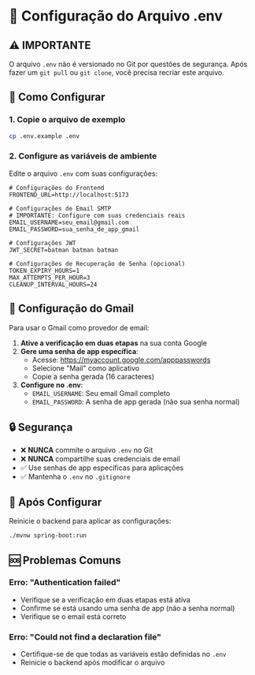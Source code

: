 # 📧 Configuração do Arquivo .env

## ⚠️ IMPORTANTE
O arquivo `.env` não é versionado no Git por questões de segurança. Após fazer um `git pull` ou `git clone`, você precisa recriar este arquivo.

## 🔧 Como Configurar

### 1. Copie o arquivo de exemplo
```bash
cp .env.example .env
```

### 2. Configure as variáveis de ambiente
Edite o arquivo `.env` com suas configurações:

```env
# Configurações do Frontend
FRONTEND_URL=http://localhost:5173

# Configurações de Email SMTP
# IMPORTANTE: Configure com suas credenciais reais
EMAIL_USERNAME=seu_email@gmail.com
EMAIL_PASSWORD=sua_senha_de_app_gmail

# Configurações JWT
JWT_SECRET=batman batman batman

# Configurações de Recuperação de Senha (opcional)
TOKEN_EXPIRY_HOURS=1
MAX_ATTEMPTS_PER_HOUR=3
CLEANUP_INTERVAL_HOURS=24
```

## 📧 Configuração do Gmail

Para usar o Gmail como provedor de email:

1. **Ative a verificação em duas etapas** na sua conta Google
2. **Gere uma senha de app específica**:
   - Acesse: https://myaccount.google.com/apppasswords
   - Selecione "Mail" como aplicativo
   - Copie a senha gerada (16 caracteres)
3. **Configure no .env**:
   - `EMAIL_USERNAME`: Seu email Gmail completo
   - `EMAIL_PASSWORD`: A senha de app gerada (não sua senha normal)

## 🔒 Segurança

- ❌ **NUNCA** commite o arquivo `.env` no Git
- ❌ **NUNCA** compartilhe suas credenciais de email
- ✅ Use senhas de app específicas para aplicações
- ✅ Mantenha o `.env` no `.gitignore`

## 🚀 Após Configurar

Reinicie o backend para aplicar as configurações:
```bash
./mvnw spring-boot:run
```

## 🆘 Problemas Comuns

### Erro: "Authentication failed"
- Verifique se a verificação em duas etapas está ativa
- Confirme se está usando uma senha de app (não a senha normal)
- Verifique se o email está correto

### Erro: "Could not find a declaration file"
- Certifique-se de que todas as variáveis estão definidas no `.env`
- Reinicie o backend após modificar o arquivo